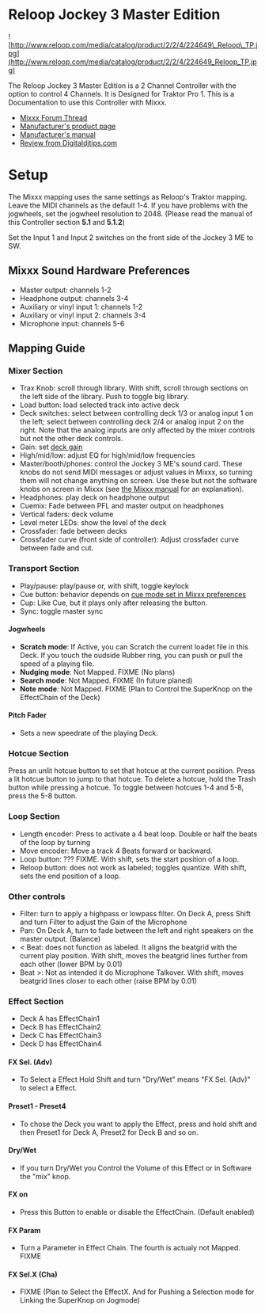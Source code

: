 # Reloop Jockey 3 Master Edition

![http://www.reloop.com/media/catalog/product/2/2/4/224649\_Reloop\_TP.jpg](http://www.reloop.com/media/catalog/product/2/2/4/224649_Reloop_TP.jpg)

The Reloop Jockey 3 Master Edition is a 2 Channel Controller with the
option to control 4 Channels. It is Designed for Traktor Pro 1. This is
a Documentation to use this Controller with Mixxx.

  - [Mixxx Forum
    Thread](http://mixxx.org/forums/viewtopic.php?f=7&t=5418)
  - [Manufacturer's product
    page](http://www.reloop.com/reloop-jockey-3-me)
  - [Manufacturer's
    manual](http://www.reloop.com/media/catalog/product/pdf/2/2/4/224649_Reloop_IM.pdf)
  - [Review from
    Digitaldjtips.com](http://www.digitaldjtips.com/2011/05/review-video-reloop-jockey-iii-me-controller/2/)

# Setup

The Mixxx mapping uses the same settings as Reloop's Traktor mapping.
Leave the MIDI channels as the default 1-4. If you have problems with
the jogwheels, set the jogwheel resolution to 2048. (Please read the
manual of this Controller section **5.1** and **5.1.2**)

Set the Input 1 and Input 2 switches on the front side of the Jockey 3
ME to SW.

## Mixxx Sound Hardware Preferences

  - Master output: channels 1-2
  - Headphone output: channels 3-4
  - Auxiliary or vinyl input 1: channels 1-2
  - Auxiliary or vinyl input 2: channels 3-4
  - Microphone input: channels 5-6

## Mapping Guide

### Mixer Section

  - Trax Knob: scroll through library. With shift, scroll through
    sections on the left side of the library. Push to toggle big
    library.
  - Load button: load selected track into active deck
  - Deck switches: select between controlling deck 1/3 or analog input 1
    on the left; select between controlling deck 2/4 or analog input 2
    on the right. Note that the analog inputs are only affected by the
    mixer controls but not the other deck controls.
  - Gain: set [deck
    gain](http://mixxx.org/manual/latest/chapters/user_interface.html#equalizers-and-gain-knobs)
  - High/mid/low: adjust EQ for high/mid/low frequencies
  - Master/booth/phones: control the Jockey 3 ME's sound card. These
    knobs do not send MIDI messages or adjust values in Mixxx, so
    turning them will not change anything on screen. Use these but not
    the software knobs on screen in Mixxx (see [the Mixxx
    manual](http://mixxx.org/manual/latest/chapters/user_interface.html#interface-gain-knob)
    for an explanation).
  - Headphones: play deck on headphone output
  - Cuemix: Fade between PFL and master output on headphones
  - Vertical faders: deck volume
  - Level meter LEDs: show the level of the deck
  - Crossfader: fade between decks
  - Crossfader curve (front side of controller): Adjust crossfader curve
    between fade and cut.

### Transport Section

  - Play/pause: play/pause or, with shift, toggle keylock
  - Cue button: behavior depends on [cue mode set in Mixxx
    preferences](http://mixxx.org/manual/latest/chapters/user_interface.html#interface-cue-modes)
  - Cup: Like Cue, but it plays only after releasing the button.
  - Sync: toggle master sync

#### Jogwheels

  - **Scratch mode**: If Active, you can Scratch the current loadet file
    in this Deck. If you touch the oudside Rubber ring, you can push or
    pull the speed of a playing file.
  - **Nudging mode**: Not Mapped. FIXME (No plans)
  - **Search mode**: Not Mapped. FIXME (In future planed)
  - **Note mode**: Not Mapped. FIXME (Plan to Control the SuperKnop on
    the EffectChain of the Deck)

#### Pitch Fader

  - Sets a new speedrate of the playing Deck.

### Hotcue Section

Press an unlit hotcue button to set that hotcue at the current position.
Press a lit hotcue button to jump to that hotcue. To delete a hotcue,
hold the Trash button while pressing a hotcue. To toggle between hotcues
1-4 and 5-8, press the 5-8 button.

### Loop Section

  - Length encoder: Press to activate a 4 beat loop. Double or half the
    beats of the loop by turning
  - Move encoder: Move a track 4 Beats forward or backward.
  - Loop button: ??? FIXME. With shift, sets the start position of a
    loop.
  - Reloop button: does not work as labeled; toggles quantize. With
    shift, sets the end position of a loop.

### Other controls

  - Filter: turn to apply a highpass or lowpass filter. On Deck A, press
    Shift and turn Filter to adjust the Gain of the Microphone
  - Pan: On Deck A, turn to fade between the left and right speakers on
    the master output. (Balance)
  - \< Beat: does not function as labeled. It aligns the beatgrid with
    the current play position. With shift, moves the beatgrid lines
    further from each other (lower BPM by 0.01)
  - Beat \>: Not as intended it do Microphone Talkover. With shift,
    moves beatgrid lines closer to each other (raise BPM by 0.01)

### Effect Section

  - Deck A has EffectChain1
  - Deck B has EffectChain2
  - Deck C has EffectChain3
  - Deck D has EffectChain4

#### FX Sel. (Adv)

  - To Select a Effect Hold Shift and turn "Dry/Wet" means "FX Sel.
    (Adv)" to select a Effect.

#### Preset1 - Preset4

  - To chose the Deck you want to apply the Effect, press and hold shift
    and then Preset1 for Deck A, Preset2 for Deck B and so on.

#### Dry/Wet

  - If you turn Dry/Wet you Control the Volume of this Effect or in
    Software the "mix" knop.

#### FX on

  - Press this Button to enable or disable the EffectChain. (Default
    enabled)

#### FX Param

  - Turn a Parameter in Effect Chain. The fourth is actualy not Mapped.
    FIXME

#### FX Sel.X (Cha)

  - FIXME (Plan to Select the EffectX. And for Pushing a Selection mode
    for Linking the SuperKnop on Jogmode)
